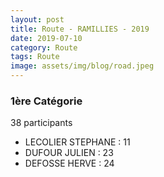 ```yaml
---
layout: post
title: Route - RAMILLIES - 2019
date: 2019-07-10
category: Route
tags: Route
image: assets/img/blog/road.jpeg
---
```


### 1ère Catégorie
38 participants
- LECOLIER STEPHANE : 11
- DUFOUR JULIEN : 23
- DEFOSSE HERVE : 24
